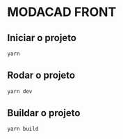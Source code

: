 # MODACAD FRONT

## Iniciar o projeto

```ss
yarn 
```

## Rodar o projeto

```ss
yarn dev
```

## Buildar o projeto

```ss
yarn build
```
